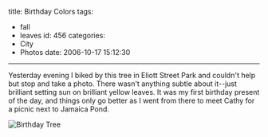 title: Birthday Colors
tags:
  - fall
  - leaves
id: 456
categories:
  - City
  - Photos
date: 2006-10-17 15:12:30
---

Yesterday evening I biked by this tree in Eliott Street Park and couldn't help but stop and take a photo. There wasn't anything subtle about it--just brilliant setting sun on brilliant yellow leaves. It was my first birthday present of the day, and things only go better as I went from there to meet Cathy for a picnic next to Jamaica Pond.

![Birthday Tree](http://whereproject.files.wordpress.com/2009/11/tree-birthday.jpg "Birthday Tree")